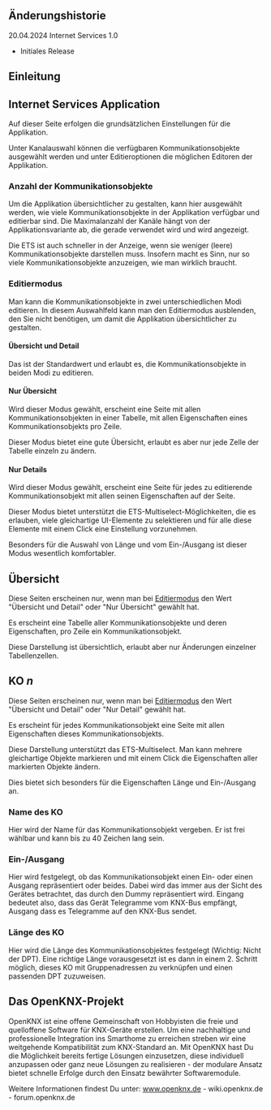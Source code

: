 ## **Änderungshistorie**

20.04.2024 Internet Services 1.0

* Initiales Release


## **Einleitung**

<!-- DOC -->
## **Internet Services Application**

Auf dieser Seite erfolgen die grundsätzlichen Einstellungen für die Applikation. 

Unter Kanalauswahl können die verfügbaren Kommunikationsobjekte ausgewählt werden und unter Editieroptionen die möglichen Editoren der Applikation.

<!-- DOC -->
### **Anzahl der Kommunikationsobjekte**

Um die Applikation übersichtlicher zu gestalten, kann hier ausgewählt werden, wie viele Kommunikationsobjekte in der Applikation verfügbar und editierbar sind. Die Maximalanzahl der Kanäle hängt von der Applikationsvariante ab, die gerade verwendet wird und wird angezeigt.

Die ETS ist auch schneller in der Anzeige, wenn sie weniger (leere) Kommunikationsobjekte darstellen muss. Insofern macht es Sinn, nur so viele Kommunikationsobjekte anzuzeigen, wie man wirklich braucht.

<!-- DOC -->
### **Editiermodus**

Man kann die Kommunikationsobjekte in zwei unterschiedlichen Modi editieren. In diesem Auswahlfeld kann man den Editiermodus ausblenden, den Sie nicht benötigen, um damit die Applikation übersichtlicher zu gestalten.

#### **Übersicht und Detail**

Das ist der Standardwert und erlaubt es, die Kommunikationsobjekte in beiden Modi zu editieren.

#### **Nur Übersicht**

Wird dieser Modus gewählt, erscheint eine Seite mit allen Kommunikationsobjekten in einer Tabelle, mit allen Eigenschaften eines Kommunikationsobjekts pro Zeile.

Dieser Modus bietet eine gute Übersicht, erlaubt es aber nur jede Zelle der Tabelle einzeln zu ändern.

#### **Nur Details**

Wird dieser Modus gewählt, erscheint eine Seite für jedes zu editierende Kommunikationsobjekt mit allen seinen Eigenschaften auf der Seite.

Dieser Modus bietet unterstützt die ETS-Multiselect-Möglichkeiten, die es erlauben, viele gleichartige UI-Elemente zu selektieren und für alle diese Elemente mit einem Click eine Einstellung vorzunehmen.

Besonders für die Auswahl von Länge und vom Ein-/Ausgang ist dieser Modus wesentlich komfortabler.

<!-- DOC -->
## Übersicht

<!-- DOC Skip="1" -->
Diese Seiten erscheinen nur, wenn man bei [Editiermodus](#editiermodus) den Wert "Übersicht und Detail" oder "Nur Übersicht" gewählt hat.

Es erscheint eine Tabelle aller Kommunikationsobjekte und deren Eigenschaften, pro Zeile ein Kommunikationsobjekt.

Diese Darstellung ist übersichtlich, erlaubt aber nur Änderungen einzelner Tabellenzellen.


<!-- DOC -->
## **KO *n***

<!-- DOC Skip="1" -->
Diese Seiten erscheinen nur, wenn man bei [Editiermodus](#editiermodus) den Wert "Übersicht und Detail" oder "Nur Detail" gewählt hat.

Es erscheint für jedes Kommunikationsobjekt eine Seite mit allen Eigenschaften dieses Kommunikationsobjekts. 

Diese Darstellung unterstützt das ETS-Multiselect. Man kann mehrere gleichartige Objekte markieren und mit einem Click die Eigenschaften aller markierten Objekte ändern. 

Dies bietet sich besonders für die Eigenschaften Länge und Ein-/Ausgang an.

<!-- DOC -->
### **Name des KO**

Hier wird der Name für das Kommunikationsobjekt vergeben. Er ist frei wählbar und kann bis zu 40 Zeichen lang sein.

<!-- DOC -->
### **Ein-/Ausgang**

Hier wird festgelegt, ob das Kommunikationsobjekt einen Ein- oder einen Ausgang repräsentiert oder beides. Dabei wird das immer aus der Sicht des Gerätes betrachtet, das durch den Dummy repräsentiert wird. Eingang bedeutet also, dass das Gerät Telegramme vom KNX-Bus empfängt, Ausgang dass es Telegramme auf den KNX-Bus sendet.

<!-- DOC -->
### **Länge des KO**

Hier wird die Länge des Kommunikationsobjektes festgelegt (Wichtig: Nicht der DPT). Eine richtige Länge vorausgesetzt ist es dann in einem 2. Schritt möglich, dieses KO mit Gruppenadressen zu verknüpfen und einen passenden DPT zuzuweisen.

<!-- DOC HelpContext="OpenKNX" -->
## Das OpenKNX-Projekt

OpenKNX ist eine offene Gemeinschaft von Hobbyisten die freie und quelloffene Software für KNX-Geräte erstellen. Um eine nachhaltige und professionelle Integration ins Smarthome zu erreichen streben wir eine weitgehende Kompatibilität zum KNX-Standard an. Mit OpenKNX hast Du die Möglichkeit bereits fertige Lösungen einzusetzen, diese individuell anzupassen oder ganz neue Lösungen zu realisieren - der modulare Ansatz bietet schnelle Erfolge durch den Einsatz bewährter Softwaremodule.

Weitere Informationen findest Du unter: www.openknx.de - wiki.openknx.de - forum.openknx.de